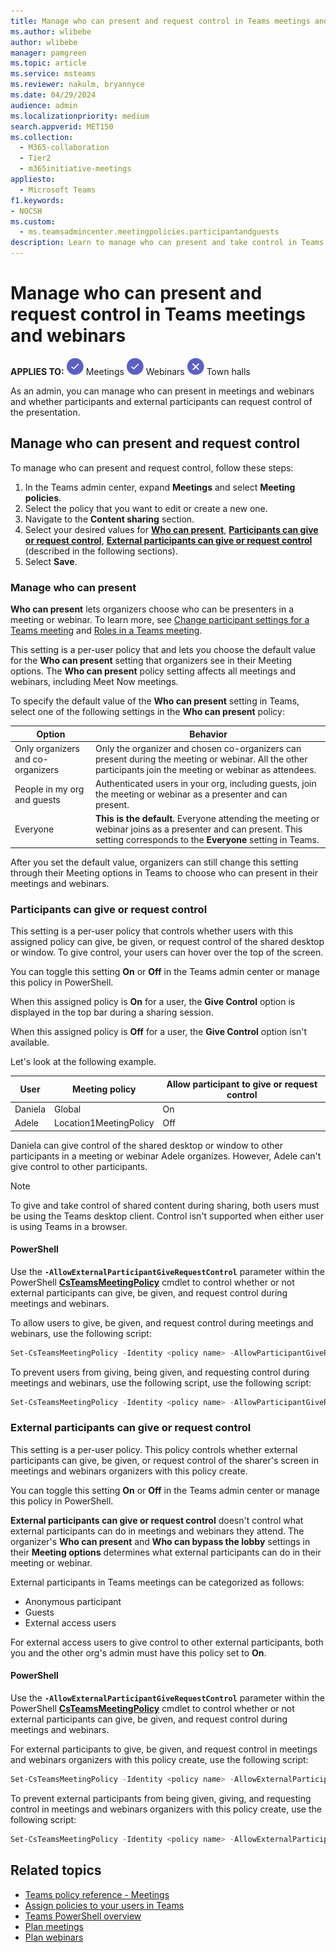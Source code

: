 ```yaml
--- 
title: Manage who can present and request control in Teams meetings and webinars
ms.author: wlibebe
author: wlibebe
manager: pamgreen
ms.topic: article
ms.service: msteams
ms.reviewer: nakulm, bryannyce
ms.date: 04/29/2024
audience: admin
ms.localizationpriority: medium
search.appverid: MET150
ms.collection: 
  - M365-collaboration
  - Tier2
  - m365initiative-meetings
appliesto: 
  - Microsoft Teams
f1.keywords:
- NOCSH
ms.custom: 
  - ms.teamsadmincenter.meetingpolicies.participantandguests
description: Learn to manage who can present and take control in Teams meetings.
---
```


# Manage who can present and request control in Teams meetings and webinars

**APPLIES TO:** ![Image of a checkmark for yes](media/circle-check.png) Meetings ![Image of a checkmark for yes](media/circle-check.png) Webinars ![Image of a x for no](media/x-for-no.png) Town halls

As an admin, you can manage who can present in meetings and webinars and whether participants and external participants can request control of the presentation.

## Manage who can present and request control

To manage who can present and request control, follow these steps:

1. In the Teams admin center, expand **Meetings** and select **Meeting policies**.
2. Select the policy that you want to edit or create a new one.
3. Navigate to the **Content sharing** section.
4. Select your desired values for [**Who can present**](#manage-who-can-present), [**Participants can give or request control**](#participants-can-give-or-request-control), [**External participants can give or request control**](#external-participants-can-give-or-request-control) (described in the following sections).
5. Select **Save**.

### Manage who can present

**Who can present** lets organizers choose who can be presenters in a meeting or webinar. To learn more, see [Change participant settings for a Teams meeting](https://support.microsoft.com/office/53261366-dbd5-45f9-aae9-a70e6354f88e) and [Roles in a Teams meeting](https://support.microsoft.com/office/c16fa7d0-1666-4dde-8686-0a0bfe16e019).

This setting is a per-user policy that and lets you choose the default value for the **Who can present** setting that organizers see in their Meeting options. The **Who can present** policy setting affects all meetings and webinars, including Meet Now meetings.

To specify the default value of the **Who can present** setting in Teams, select one of the following settings in the **Who can present** policy:

| Option | Behavior |
|---|---|
| Only organizers and co-organizers | Only the organizer and chosen co-organizers can present during the meeting or webinar. All the other  participants join the meeting or webinar as attendees. |
| People in my org and guests | Authenticated users in your org, including guests, join the meeting or webinar as a presenter and can present. |
| Everyone | **This is the default.**  Everyone attending the meeting or webinar joins as a presenter and can present. This setting corresponds to the **Everyone** setting in Teams.  |

After you set the default value, organizers can still change this setting through their Meeting options in Teams to choose who can present in their meetings and webinars.

### Participants can give or request control

This setting is a per-user policy that controls whether users with this assigned policy can give, be given, or request control of the shared desktop or window. To give control, your users can hover over the top of the screen.

You can toggle this setting **On** or **Off** in the Teams admin center or manage this policy in PowerShell.

When this assigned policy is **On** for a user, the **Give Control** option is displayed in the top bar during a sharing session.

When this assigned policy is **Off** for a user, the **Give Control** option isn't available.

Let's look at the following example.

| User | Meeting policy | Allow participant to give or request control |
|---|---|---|
| Daniela | Global | On |
| Adele | Location1MeetingPolicy | Off |

Daniela can give control of the shared desktop or window to other participants in a meeting or webinar Adele organizes. However, Adele can't give control to other participants.

> [!NOTE]
> To give and take control of shared content during sharing, both users must be using the Teams desktop client. Control isn't supported when either user is using Teams in a browser.

#### PowerShell

Use the **`-AllowExternalParticipantGiveRequestControl`** parameter within the PowerShell [**CsTeamsMeetingPolicy**](/powershell/module/skype/set-csteamsmeetingpolicy) cmdlet to control whether or not external participants can give, be given, and request control during meetings and webinars.

To allow users to give, be given, and request control during meetings and webinars, use the following script:

```powershell
Set-CsTeamsMeetingPolicy -Identity <policy name> -AllowParticipantGiveRequestControl $True
```

To prevent users from giving, being given, and requesting control during meetings and webinars, use the following script, use the following script:

```powershell
Set-CsTeamsMeetingPolicy -Identity <policy name> -AllowParticipantGiveRequestControl $False
```

### External participants can give or request control

This setting is a per-user policy. This policy controls whether external participants can give, be given, or request control of the sharer's screen in meetings and webinars organizers with this policy create.

You can toggle this setting **On** or **Off** in the Teams admin center or manage this policy in PowerShell.

**External participants can give or request control**  doesn't control what external participants can do in meetings and webinars they attend. The organizer's **Who can present** and **Who can bypass the lobby** settings in their **Meeting options** determines what external participants can do in their meeting or webinar.

External participants in Teams meetings can be categorized as follows:  

- Anonymous participant
- Guests
- External access users

For external access users to give control to other external participants, both you and the other org's admin must have this policy set to **On**.

#### PowerShell

Use the **`-AllowExternalParticipantGiveRequestControl`** parameter within the PowerShell [**CsTeamsMeetingPolicy**](/powershell/module/skype/set-csteamsmeetingpolicy) cmdlet to control whether or not external participants can give, be given, and request control during meetings and webinars.

For external participants to give, be given, and request control in meetings and webinars organizers with this policy create, use the following script:

```powershell
Set-CsTeamsMeetingPolicy -Identity <policy name> -AllowExternalParticipantGiveRequestControl $True
```

To prevent external participants from being given, giving, and requesting control in meetings and webinars organizers with this policy create, use the following script:

```powershell
Set-CsTeamsMeetingPolicy -Identity <policy name> -AllowExternalParticipantGiveRequestControl $False
```

## Related topics

- [Teams policy reference - Meetings](settings-policies-reference.md)
- [Assign policies to your users in Teams](policy-assignment-overview.md)
- [Teams PowerShell overview](teams-powershell-overview.md)
- [Plan meetings](plan-meetings.md)
- [Plan webinars](plan-webinars.md)

